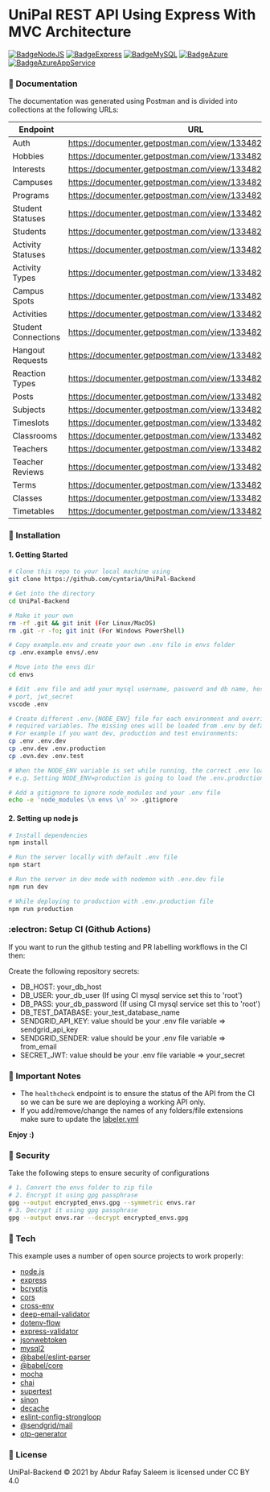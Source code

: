 # UniPal REST API Using Express With MVC Architecture

[![BadgeNodeJS](https://img.shields.io/badge/MADE%20WITH-NODEJS-brightgreen?style=for-the-badge&logo=Node.js)](https://shields.io/) [![BadgeExpress](https://img.shields.io/badge/USES-EXPRESS-red?style=for-the-badge)](https://shields.io/) [![BadgeMySQL](https://img.shields.io/badge/USES-MYSQL-4479A1?style=for-the-badge&logo=MySQL)](https://shields.io/) [![BadgeAzure](https://img.shields.io/badge/DATABASE-AZURE-0078D4?style=for-the-badge&logo=microsoftazure&logoColor=007FFF)](https://shields.io/) [![BadgeAzureAppService](https://img.shields.io/badge/DEPLOYEMENT-AZURE-2560E0?style=for-the-badge&logo=azurepipelines&logoColor=007FFF)](https://shields.io/)

### :memo: Documentation

The documentation was generated using Postman and is divided into collections at the following URLs:

Endpoint | URL
--- | ---
Auth | https://documenter.getpostman.com/view/13348269/TzzHnZDS
Hobbies | https://documenter.getpostman.com/view/13348269/U16dT95z
Interests | https://documenter.getpostman.com/view/13348269/U16evoaD
Campuses | https://documenter.getpostman.com/view/13348269/U16gNmMg
Programs | https://documenter.getpostman.com/view/13348269/U16gNmRy
Student Statuses | https://documenter.getpostman.com/view/13348269/U16gNmWU
Students | https://documenter.getpostman.com/view/13348269/U16jLkDx
Activity Statuses | https://documenter.getpostman.com/view/13348269/U16kpjou
Activity Types | https://documenter.getpostman.com/view/13348269/U16kq4gc
Campus Spots | https://documenter.getpostman.com/view/13348269/U16nJNvi
Activities | https://documenter.getpostman.com/view/13348269/UUxtEW2F
Student Connections | https://documenter.getpostman.com/view/13348269/UUy7bjZY
Hangout Requests | https://documenter.getpostman.com/view/13348269/UV5WCHBi
Reaction Types | https://documenter.getpostman.com/view/13348269/UV5WCdMP
Posts | https://documenter.getpostman.com/view/13348269/UV5ZAw6H
Subjects | https://documenter.getpostman.com/view/13348269/UV5cAbDZ
Timeslots | https://documenter.getpostman.com/view/13348269/UV5cAvrF
Classrooms | https://documenter.getpostman.com/view/13348269/UVBzmUFC
Teachers | https://documenter.getpostman.com/view/13348269/UVC2HUx5
Teacher Reviews | https://documenter.getpostman.com/view/13348269/UVJZmxLn
Terms | https://documenter.getpostman.com/view/13348269/UVJigZ54
Classes | https://documenter.getpostman.com/view/13348269/UVR5q8Xn
Timetables | https://documenter.getpostman.com/view/13348269/UVXgKwEp

### :dvd: Installation
#### 1. Getting Started

``` sh
# Clone this repo to your local machine using
git clone https://github.com/cyntaria/UniPal-Backend

# Get into the directory
cd UniPal-Backend

# Make it your own
rm -rf .git && git init (For Linux/MacOS)
rm .git -r -fo; git init (For Windows PowerShell)

# Copy example.env and create your own .env file in envs folder
cp .env.example envs/.env

# Move into the envs dir
cd envs

# Edit .env file and add your mysql username, password and db name, host,
# port, jwt_secret
vscode .env

# Create different .env.{NODE_ENV} file for each environment and override only your
# required variables. The missing ones will be loaded from .env by default.
# For example if you want dev, production and test environments:
cp .env .env.dev
cp .env.dev .env.production
cp .evn.dev .env.test

# When the NODE_ENV variable is set while running, the correct .env loads automatically.
# e.g. Setting NODE_ENV=production is going to load the .env.production file

# Add a gitignore to ignore node_modules and your .env file
echo -e 'node_modules \n envs \n' >> .gitignore
```

#### 2. Setting up node js

``` sh
# Install dependencies
npm install

# Run the server locally with default .env file
npm start

# Run the server in dev mode with nodemon with .env.dev file
npm run dev

# While deploying to production with .env.production file
npm run production
```

### :electron: Setup CI (Github Actions)

If you want to run the github testing and PR labelling workflows in the CI then:

Create the following repository secrets:
  * DB_HOST: your_db_host
  * DB_USER: your_db_user (If using CI mysql service set this to 'root')
  * DB_PASS: your_db_password (If using CI mysql service set this to 'root')
  * DB_TEST_DATABASE: your_test_database_name
  * SENDGRID_API_KEY: value should be your .env file variable => sendgrid_api_key
  * SENDGRID_SENDER: value should be your .env file variable => from_email
  * SECRET_JWT: value should be your .env file variable => your_secret

### :closed_book: Important Notes

- The `healthcheck` endpoint is to ensure the status of the API from the CI so we can be sure we are deploying a working API only.
- If you add/remove/change the names of any folders/file extensions make sure to update the [labeler.yml](.github/labeler.yml)

**Enjoy :)**

### :closed_lock_with_key: Security
Take the following steps to ensure security of configurations

```sh
# 1. Convert the envs folder to zip file
# 2. Encrypt it using gpg passphrase
gpg --output encrypted_envs.gpg --symmetric envs.rar
# 3. Decrypt it using gpg passphrase
gpg --output envs.rar --decrypt encrypted_envs.gpg
```

### :wrench: Tech

This example uses a number of open source projects to work properly:

* [node.js]
* [express]
* [bcryptjs]
* [cors]
* [cross-env]
* [deep-email-validator]
* [dotenv-flow]
* [express-validator]
* [jsonwebtoken]
* [mysql2]
* [@babel/eslint-parser]
* [@babel/core]
* [mocha]
* [chai]
* [supertest]
* [sinon]
* [decache]
* [eslint-config-strongloop]
* [@sendgrid/mail]
* [otp-generator]

### :bookmark_tabs: License
UniPal-Backend © 2021 by Abdur Rafay Saleem is licensed under CC BY 4.0 

[//]: # (These are reference links used in the body of this note and get stripped out when the markdown processor does its job. There is no need to format nicely because it shouldn't be seen. Thanks SO - http://stackoverflow.com/questions/4823468/store-comments-in-markdown-syntax)

   [git-repo-url]: <https://github.com/arafaysaleem/nodejs_starter_template>
   [node.js]: <http://nodejs.org>
   [express]: <http://expressjs.com>
   [bcryptjs]: <https://github.com/dcodeIO/bcrypt.js#readme>
   [cors]: <https://github.com/expressjs/cors#readme>
   [cross-env]: <https://github.com/kentcdodds/cross-env>
   [deep-email-validator]: <https://github.com/mfbx9da4/deep-email-validator>
   [dotenv-flow]: <https://github.com/kerimdzhanov/dotenv-flow>
   [express-validator]: <https://express-validator.github.io/docs/>
   [jsonwebtoken]: <https://github.com/auth0/node-jsonwebtoken#readme>
   [mysql2]: <https://github.com/sidorares/node-mysql2#readme>
   [@babel/eslint-parser]: <https://github.com/babel/babel>
   [@babel/core]: <https://github.com/babel/babel>
   [mocha]: <https://github.com/mochajs/mocha>
   [chai]: <https://github.com/chaijs/chai>
   [supertest]: <https://github.com/visionmedia/supertest>
   [sinon]: <https://github.com/sinonjs/sinon>
   [decache]: <https://github.com/dwyl/decache>
   [eslint-config-strongloop]: <https://github.com/strongloop/eslint-config-strongloop>
   [@sendgrid/mail]: <https://github.com/sendgrid/sendgrid-nodejs>
   [otp-generator]: <https://github.com/Maheshkumar-Kakade/otp-generator#readme>
